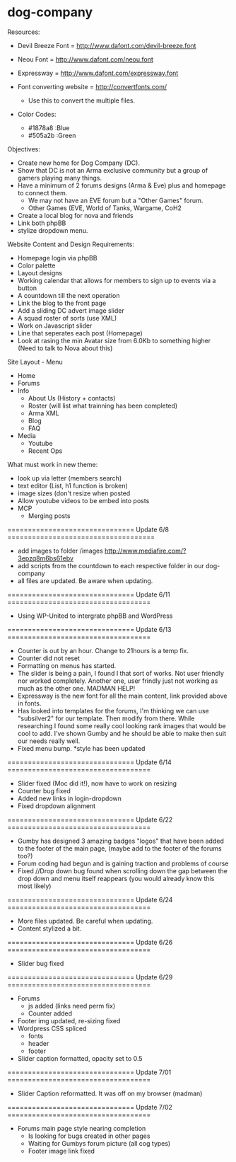 dog-company
===========
Resources:
- Devil Breeze Font = http://www.dafont.com/devil-breeze.font
- Neou Font = http://www.dafont.com/neou.font
- Expressway = http://www.dafont.com/expressway.font
- Font converting website = http://convertfonts.com/
  - Use this to convert the multiple files.

- Color Codes:
  - #1878a8 :Blue
  - #505a2b :Green

Objectives:
- Create new home for Dog Company (DC).
- Show that DC is not an Arma exclusive community but a group of gamers playing many things.
- Have a minimum of 2 forums designs (Arma & Eve) plus and homepage to connect them.
  - We may not have an EVE forum but a "Other Games" forum.
  - Other Games (EVE, World of Tanks, Wargame, CoH2
- Create a local blog for nova and friends
- Link both phpBB
- stylize dropdown menu.

Website Content and Design Requirements:
- Homepage login via phpBB
- Color palette
- Layout designs
- Working calendar that allows for members to sign up to events via a button
- A countdown till the next operation
- Link the blog to the front page
- Add a sliding DC advert image slider
- A squad roster of sorts (use XML)
- Work on Javascript slider
- Line that seperates each post (Homepage)
- Look at rasing the min Avatar size from 6.0Kb to something higher (Need to talk to Nova about this)

Site Layout - Menu
- Home
- Forums
- Info
  - About Us (History + contacts)
  - Roster (will list what trainning has been completed)
  - Arma XML
  - Blog
  - FAQ
- Media
  - Youtube
  - Recent Ops


What must work in new theme:
- look up via letter (members search)
- text editor (List, h1 function is broken)
- image sizes (don't resize when posted
- Allow youtube videos to be embed into posts
- MCP
  - Merging posts


=============================== Update 6/8 ====================================

- add images to folder /images http://www.mediafire.com/?3epzq8m6bs61ebv
- add scripts from the countdown to each respective folder in our dog-company
- all files are updated. Be aware when updating.


=============================== Update 6/11 ===================================

- Using WP-United to intergrate phpBB and WordPress

=============================== Update 6/13 ===================================

- Counter is out by an hour. Change to 21hours is a temp fix.
- Counter did not reset
- Formatting on menus has started.
- The slider is being a pain, I found I that sort of works. Not user friendly nor worked completely. Another one, user frindly just not working as much as the other one. MADMAN HELP!
- Expressway is the new font for all the main content, link provided above in fonts.
- Has looked into templates for the forums, I'm thinking we can use "subsilver2" for our template. Then modify from there. While researching I found some really cool looking rank images that would be cool to add. I've shown Gumby and he should be able to make then suit our needs really well.
- Fixed menu bump. *style has been updated

=============================== Update 6/14 ===================================

- Slider fixed (Moc did it!), now have to work on resizing
- Counter bug fixed
- Added new links in login-dropdown
- Fixed dropdown alignment

=============================== Update 6/22 ===================================

- Gumby has designed 3 amazing badges "logos" that have been added to the footer of the main page, (maybe add to the footer of the forums too?)
- Forum coding had begun and is gaining traction and problems of course
- Fixed //Drop down bug found when scrolling down the gap between the drop down and menu itself reappears (you would already know this most likely)

=============================== Update 6/24 ===================================

- More files updated. Be careful when updating.
- Content stylized a bit.

=============================== Update 6/26 ===================================

- Slider bug fixed

=============================== Update 6/29 ===================================

- Forums 
  - js added (links need perm fix)
  - Counter added
- Footer img updated, re-sizing fixed
- Wordpress CSS spliced
  - fonts
  - header
  - footer
- Slider caption formatted, opacity set to 0.5

=============================== Update 7/01 ===================================

- Slider Caption reformatted. It was off on my browser (madman)

=============================== Update 7/02 ===================================

- Forums main page style nearing completion
  - Is looking for bugs created in other pages
  - Waiting for Gumbys forum picture (all cog types)
  - Footer image link fixed

